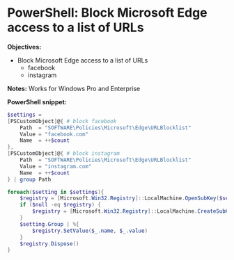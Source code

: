 # PowerShell: Block Microsoft Edge access to a list of URLs

<b>Objectives:</b>

* Block Microsoft Edge access to a list of URLs
    * facebook
    * instagram

<b>Notes:</b> Works for Windows Pro and Enterprise <br />

<b>PowerShell snippet:</b>

```powershell
$settings = 
[PSCustomObject]@{ # block facebook
    Path  = "SOFTWARE\Policies\Microsoft\Edge\URLBlocklist"
    Value = "facebook.com"
    Name  = ++$count
},
[PSCustomObject]@{ # block instagram
    Path  = "SOFTWARE\Policies\Microsoft\Edge\URLBlocklist"
    Value = "instagram.com"
    Name  = ++$count
} | group Path

foreach($setting in $settings){
    $registry = [Microsoft.Win32.Registry]::LocalMachine.OpenSubKey($setting.Name, $true)
    if ($null -eq $registry) {
        $registry = [Microsoft.Win32.Registry]::LocalMachine.CreateSubKey($setting.Name, $true)
    }
    $setting.Group | %{
        $registry.SetValue($_.name, $_.value)
    }
    $registry.Dispose()
}
```